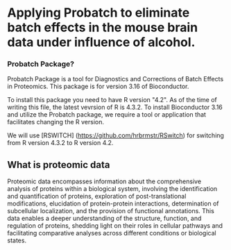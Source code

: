 # Applying Probatch to eliminate batch effects in the mouse brain data under influence of alcohol.


### Probatch Package?
Probatch Package is a tool for Diagnostics and Corrections of Batch Effects in Proteomics. This package is for version 3.16 of Bioconductor.

To install this package you need to have R version "4.2". As of the time of writing this file, the latest vevrsion of R is 4.3.2. To install Bioconductor 3.16 and utilize the Probatch package, we require a tool or application that facilitates changing the R version. 

We will use [RSWITCH] (https://github.com/hrbrmstr/RSwitch)  for switching from R version 4.3.2 to R version 4.2.


## What is proteomic data
Proteomic data encompasses information about the comprehensive analysis of proteins within a biological system, involving the identification and quantification of proteins, exploration of post-translational modifications, elucidation of protein-protein interactions, determination of subcellular localization, and the provision of functional annotations. This data enables a deeper understanding of the structure, function, and regulation of proteins, shedding light on their roles in cellular pathways and facilitating comparative analyses across different conditions or biological states. 


